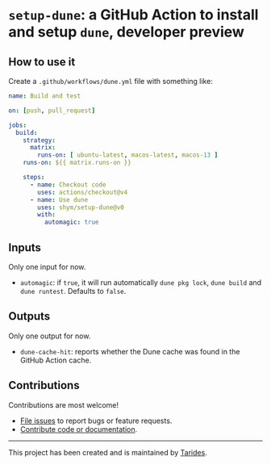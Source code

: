 # `setup-dune`: a GitHub Action to install and setup `dune`, developer preview

## How to use it

Create a `.github/workflows/dune.yml` file with something like:

```yaml
name: Build and test

on: [push, pull_request]

jobs:
  build:
    strategy:
      matrix:
        runs-on: [ ubuntu-latest, macos-latest, macos-13 ]
    runs-on: ${{ matrix.runs-on }}

    steps:
      - name: Checkout code
        uses: actions/checkout@v4
      - name: Use dune
        uses: shym/setup-dune@v0
        with:
          automagic: true
```

## Inputs

Only one input for now.

- `automagic`: if `true`, it will run automatically `dune pkg lock`, `dune build` and `dune runtest`. Defaults to `false`.

## Outputs

Only one output for now.

- `dune-cache-hit`: reports whether the Dune cache was found in the GitHub Action cache.

## Contributions

Contributions are most welcome!

- [File issues](https://github.com/shym/setup-dune/issues) to report bugs or feature requests.
- [Contribute code or documentation](./CONTRIBUTING.md).

---

This project has been created and is maintained by [Tarides](https://tarides.com).
